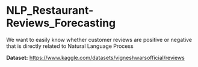 # NLP_Restaurant-Reviews_Forecasting
We want to easily know whether customer reviews are positive or negative that is directly related to Natural Language Process

**Dataset:** https://www.kaggle.com/datasets/vigneshwarsofficial/reviews
